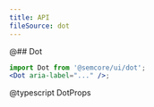 ```yaml
---
title: API
fileSource: dot
---
```


@## Dot

```jsx
import Dot from '@semcore/ui/dot';
<Dot aria-label="..." />;
```

@typescript DotProps
